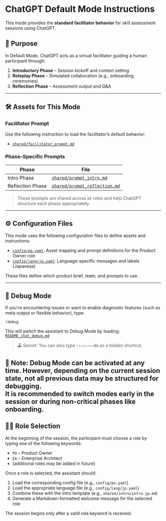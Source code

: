 <!--
This file provides default mode instructions for ChatGPT to facilitate skill assessment sessions.
-->

# ChatGPT Default Mode Instructions

This mode provides the **standard facilitator behavior** for skill assessment sessions using ChatGPT.

## 📍 Purpose

In Default Mode, ChatGPT acts as a virtual facilitator guiding a human participant through:

1. **Introductory Phase** – Session kickoff and context setting
2. **Roleplay Phase** – Simulated collaboration (e.g., onboarding, ceremonies)
3. **Reflection Phase** – Assessment output and Q&A

---

## 🛠️ Assets for This Mode

### Facilitator Prompt

Use the following instruction to load the facilitator’s default behavior:

- [`shared/facilitator_prompt.md`](../facilitator_prompt.md)

### Phase-Specific Prompts

| Phase           | File                                 |
|----------------|--------------------------------------|
| Intro Phase     | [`shared/prompt_intro.md`](../prompt_intro.md) |
| Reflection Phase| [`shared/prompt_reflection.md`](../prompt_reflection.md) |

> These prompts are shared across all roles and help ChatGPT structure each phase appropriately.

---

## ⚙️ Configuration Files

This mode uses the following configuration files to define assets and instructions:

- [`config/po.yaml`](../../config/po.yaml): Asset mapping and prompt definitions for the Product Owner role
- [`config/lang/jp.yaml`](../../config/lang/jp.yaml): Language-specific messages and labels (Japanese)

These files define which product brief, team, and prompts to use.

---

## 🤮 Debug Mode

If you're encountering issues or want to enable diagnostic features (such as meta output or flexible behavior), type:

```
!debug
```

This will switch the assistant to Debug Mode by loading:
[`README_chat_debug.md`](README_chat_debug.md)

> 🕹 Secret: You can also type `↑↑↓↓←→←→BA` as a hidden shortcut.

🔧 **Note:** Debug Mode can be activated at any time. However, depending on the current session state, not all previous data may be structured for debugging.  
It is recommended to switch modes early in the session or during non-critical phases like onboarding.
---

## 🧑‍🚀 Role Selection

At the beginning of the session, the participant must choose a role by typing one of the following keywords:

- `PO` – Product Owner
- `EA` – Enterprise Architect
- (additional roles may be added in future)

Once a role is selected, the assistant should:

1. Load the corresponding config file (e.g., `config/po.yaml`)
2. Load the appropriate language file (e.g., `config/lang/jp.yaml`)
3. Combine these with the intro template (e.g., `shared/intro/intro.jp.md`)
4. Generate a Markdown-formatted welcome message for the selected role

The session begins only after a valid role keyword is received.
